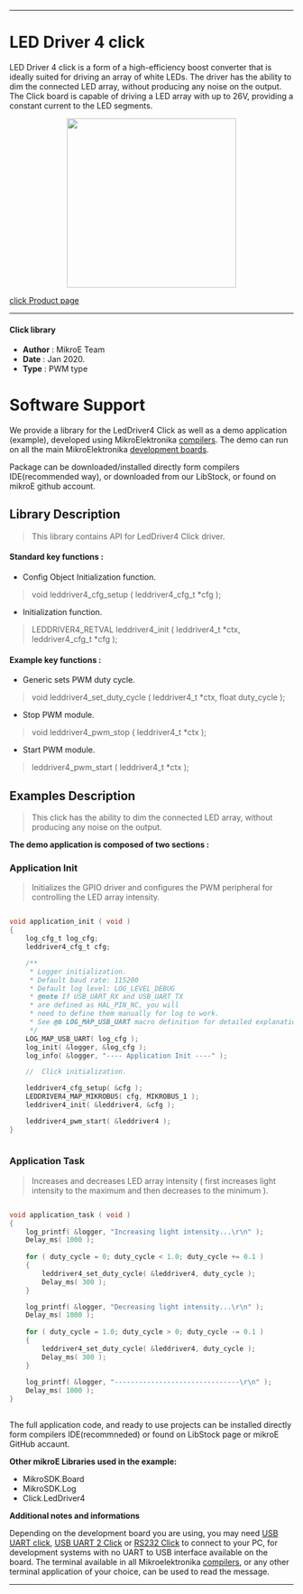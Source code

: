 
---
# LED Driver 4 click

LED Driver 4 click is a form of a high-efficiency boost converter that is ideally suited for driving an array of white LEDs. The driver has the ability to dim the connected LED array, without producing any noise on the output. The Click board is capable of driving a LED array with up to 26V, providing a constant current to the LED segments.

<p align="center">
  <img src="https://download.mikroe.com/images/click_for_ide/leddriver4_click.png" height=300px>
</p>

[click Product page](https://www.mikroe.com/led-driver-4-click)

---


#### Click library 

- **Author**        : MikroE Team
- **Date**          : Jan 2020.
- **Type**          : PWM type


# Software Support

We provide a library for the LedDriver4 Click 
as well as a demo application (example), developed using MikroElektronika 
[compilers](https://shop.mikroe.com/compilers). 
The demo can run on all the main MikroElektronika [development boards](https://shop.mikroe.com/development-boards).

Package can be downloaded/installed directly form compilers IDE(recommended way), or downloaded from our LibStock, or found on mikroE github account. 

## Library Description

> This library contains API for LedDriver4 Click driver.

#### Standard key functions :

- Config Object Initialization function.
> void leddriver4_cfg_setup ( leddriver4_cfg_t *cfg ); 
 
- Initialization function.
> LEDDRIVER4_RETVAL leddriver4_init ( leddriver4_t *ctx, leddriver4_cfg_t *cfg );

#### Example key functions :

- Generic sets PWM duty cycle.
> void leddriver4_set_duty_cycle ( leddriver4_t *ctx, float duty_cycle );
 
- Stop PWM module.
> void leddriver4_pwm_stop ( leddriver4_t *ctx );

- Start PWM module.
> leddriver4_pwm_start ( leddriver4_t *ctx );

## Examples Description

> This click has the ability to dim the connected LED array, without producing any noise on the output.

**The demo application is composed of two sections :**

### Application Init 

> Initializes the GPIO driver and configures the PWM peripheral for controlling the LED array intensity.

```c

void application_init ( void )
{
    log_cfg_t log_cfg;
    leddriver4_cfg_t cfg;

    /** 
     * Logger initialization.
     * Default baud rate: 115200
     * Default log level: LOG_LEVEL_DEBUG
     * @note If USB_UART_RX and USB_UART_TX 
     * are defined as HAL_PIN_NC, you will 
     * need to define them manually for log to work. 
     * See @b LOG_MAP_USB_UART macro definition for detailed explanation.
     */
    LOG_MAP_USB_UART( log_cfg );
    log_init( &logger, &log_cfg );
    log_info( &logger, "---- Application Init ----" );

    //  Click initialization.

    leddriver4_cfg_setup( &cfg );
    LEDDRIVER4_MAP_MIKROBUS( cfg, MIKROBUS_1 );
    leddriver4_init( &leddriver4, &cfg );

    leddriver4_pwm_start( &leddriver4 );
}
  
```

### Application Task

> Increases and decreases LED array intensity
> ( first increases light intensity to the maximum and then decreases to the minimum ).

```c

void application_task ( void )
{
    log_printf( &logger, "Increasing light intensity...\r\n" );
    Delay_ms( 1000 );
    
    for ( duty_cycle = 0; duty_cycle < 1.0; duty_cycle += 0.1 )
    {
        leddriver4_set_duty_cycle( &leddriver4, duty_cycle );
        Delay_ms( 300 );
    }

    log_printf( &logger, "Decreasing light intensity...\r\n" );
    Delay_ms( 1000 );
    
    for ( duty_cycle = 1.0; duty_cycle > 0; duty_cycle -= 0.1 )
    {
        leddriver4_set_duty_cycle( &leddriver4, duty_cycle );
        Delay_ms( 300 );
    }
    
    log_printf( &logger, "-------------------------------\r\n" );
    Delay_ms( 1000 );
}
 

```


The full application code, and ready to use projects can be  installed directly form compilers IDE(recommneded) or found on LibStock page or mikroE GitHub accaunt.

**Other mikroE Libraries used in the example:** 

- MikroSDK.Board
- MikroSDK.Log
- Click.LedDriver4

**Additional notes and informations**

Depending on the development board you are using, you may need 
[USB UART click](https://shop.mikroe.com/usb-uart-click), 
[USB UART 2 Click](https://shop.mikroe.com/usb-uart-2-click) or 
[RS232 Click](https://shop.mikroe.com/rs232-click) to connect to your PC, for 
development systems with no UART to USB interface available on the board. The 
terminal available in all Mikroelektronika 
[compilers](https://shop.mikroe.com/compilers), or any other terminal application 
of your choice, can be used to read the message.



---
